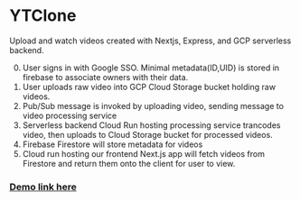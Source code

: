 # YTClone
Upload and watch videos created with Nextjs, Express, and GCP serverless backend.

0. User signs in with Google SSO. Minimal metadata(ID,UID) is stored in firebase to associate owners with their data.
1. User uploads raw video into GCP Cloud Storage bucket holding raw videos.
2. Pub/Sub message is invoked by uploading video, sending message to video processing service
3. Serverless backend Cloud Run hosting processing service trancodes video, then uploads to Cloud Storage bucket for processed videos.
4. Firebase Firestore will store metadata for videos
5. Cloud run hosting our frontend Next.js app will fetch videos from Firestore and return them onto the client for user to view.

### [Demo link here](https://yt-web-client-ertxgnbvwq-uc.a.run.app/)


